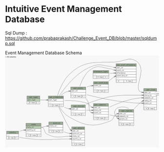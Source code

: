 # Intuitive Event Management Database 
Sql Dump : https://github.com/prabaprakash/Challenge_Event_DB/blob/master/sqldump.sql

Event Management Database Schema
![alt text](https://github.com/prabaprakash/Challenge_Event_DB/blob/master/Schema.png)
